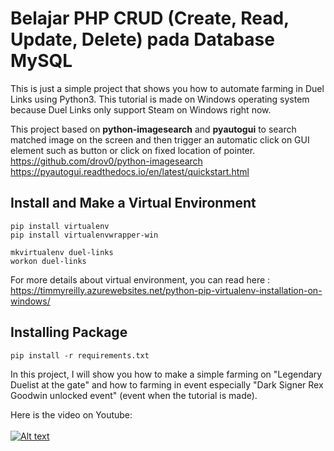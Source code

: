 # Belajar PHP CRUD (Create, Read, Update, Delete) pada Database MySQL

This is just a simple project that shows you how to automate farming in Duel Links using Python3. This tutorial is made on Windows operating system because Duel Links only support Steam on Windows right now.

This project based on **python-imagesearch** and **pyautogui** to search matched image on the screen and then trigger an automatic click on GUI element such as button or click on fixed location of pointer.
https://github.com/drov0/python-imagesearch
https://pyautogui.readthedocs.io/en/latest/quickstart.html

## Install and Make a Virtual Environment
```
pip install virtualenv
pip install virtualenvwrapper-win

mkvirtualenv duel-links
workon duel-links
```
For more details about virtual environment, you can read here : https://timmyreilly.azurewebsites.net/python-pip-virtualenv-installation-on-windows/

## Installing Package
`pip install -r requirements.txt`

In this project, I will show you how to make a simple farming on "Legendary Duelist at the gate" and how to farming in event especially "Dark Signer Rex Goodwin unlocked event" (event when the tutorial is made).

Here is the video on Youtube:
<br><br>
[![Alt text](https://img.youtube.com/vi/gQiVC0dafUg/0.jpg)](https://www.youtube.com/watch?v=gQiVC0dafUg)
